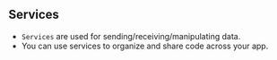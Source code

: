 ## Services
- `Services` are used for sending/receiving/manipulating data.
- You can use services to organize and share code across your app.
